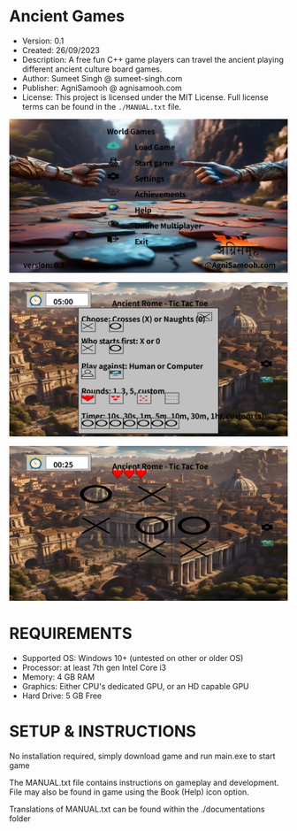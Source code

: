 # Ancient Games

* Version: 0.1
* Created: 26/09/2023
* Description: A free fun C++ game players can travel the ancient playing different ancient culture board games.
* Author: Sumeet Singh @ sumeet-singh.com
* Publisher: AgniSamooh @ agnisamooh.com
* License: This project is licensed under the MIT License. Full license terms can be found in the `./MANUAL.txt` file.


![Promotional Screenshot 1](assets/graphics/promotional_artwork/promo%20screenshot%201.png)

![Promotional Screenshot 2](assets/graphics/promotional_artwork/promo%20screenshot%202.png)

![Promotional Screenshot 3](assets/graphics/promotional_artwork/promo%20screenshot%203.png)


# REQUIREMENTS

* Supported OS: Windows 10+ (untested on other or older OS)
* Processor: at least 7th gen Intel Core i3 
* Memory: 4 GB RAM
* Graphics: Either CPU's dedicated GPU, or an HD capable GPU
* Hard Drive: 5 GB Free


# SETUP & INSTRUCTIONS

No installation required, simply download game and run main.exe to start game

The MANUAL.txt file contains instructions on gameplay and development. 
File may also be found in game using the Book (Help) icon option.

Translations of MANUAL.txt can be found within the ./documentations folder

